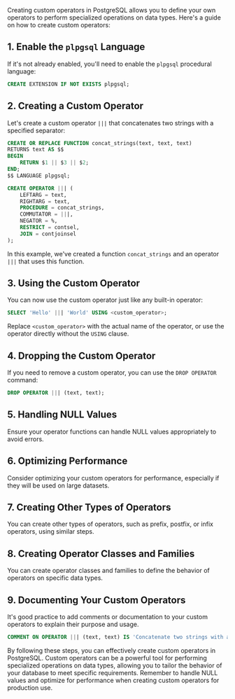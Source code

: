 Creating custom operators in PostgreSQL allows you to define your own operators to perform specialized operations on data types. Here's a guide on how to create custom operators:

## 1. **Enable the `plpgsql` Language**

If it's not already enabled, you'll need to enable the `plpgsql` procedural language:

```sql
CREATE EXTENSION IF NOT EXISTS plpgsql;
```

## 2. **Creating a Custom Operator**

Let's create a custom operator `|||` that concatenates two strings with a specified separator:

```sql
CREATE OR REPLACE FUNCTION concat_strings(text, text, text) 
RETURNS text AS $$
BEGIN
    RETURN $1 || $3 || $2;
END;
$$ LANGUAGE plpgsql;

CREATE OPERATOR ||| (
    LEFTARG = text,
    RIGHTARG = text,
    PROCEDURE = concat_strings,
    COMMUTATOR = |||,
    NEGATOR = %,
    RESTRICT = contsel,
    JOIN = contjoinsel
);
```

In this example, we've created a function `concat_strings` and an operator `|||` that uses this function.

## 3. **Using the Custom Operator**

You can now use the custom operator just like any built-in operator:

```sql
SELECT 'Hello' ||| 'World' USING <custom_operator>;
```

Replace `<custom_operator>` with the actual name of the operator, or use the operator directly without the `USING` clause.

## 4. **Dropping the Custom Operator**

If you need to remove a custom operator, you can use the `DROP OPERATOR` command:

```sql
DROP OPERATOR ||| (text, text);
```

## 5. **Handling NULL Values**

Ensure your operator functions can handle NULL values appropriately to avoid errors.

## 6. **Optimizing Performance**

Consider optimizing your custom operators for performance, especially if they will be used on large datasets.

## 7. **Creating Other Types of Operators**

You can create other types of operators, such as prefix, postfix, or infix operators, using similar steps.

## 8. **Creating Operator Classes and Families**

You can create operator classes and families to define the behavior of operators on specific data types.

## 9. **Documenting Your Custom Operators**

It's good practice to add comments or documentation to your custom operators to explain their purpose and usage.

```sql
COMMENT ON OPERATOR ||| (text, text) IS 'Concatenate two strings with a specified separator';
```

By following these steps, you can effectively create custom operators in PostgreSQL. Custom operators can be a powerful tool for performing specialized operations on data types, allowing you to tailor the behavior of your database to meet specific requirements. Remember to handle NULL values and optimize for performance when creating custom operators for production use.
